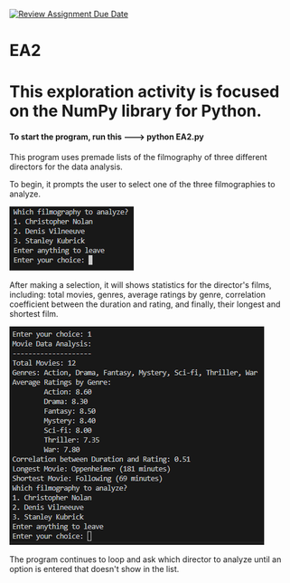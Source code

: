 [![Review Assignment Due Date](https://classroom.github.com/assets/deadline-readme-button-24ddc0f5d75046c5622901739e7c5dd533143b0c8e959d652212380cedb1ea36.svg)](https://classroom.github.com/a/RPDAFNpj)
# EA2

<h1>This exploration activity is focused on the NumPy library for Python.</h1>

<h4>To start the program, run this ---> python EA2.py</h4>



This program uses premade lists of the filmography of three different directors for the data analysis.

To begin, it prompts the user to select one of the three filmographies to analyze.

![alt text](image.png)

After making a selection, it will shows statistics for the director's films, including: total movies, genres, average ratings by genre, correlation coefficient between the duration and rating, and finally, their longest and shortest film.

![alt text](image-1.png)

The program continues to loop and ask which director to analyze until an option is entered that doesn't show in the list.